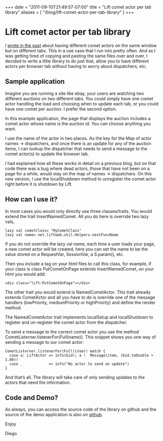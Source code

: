 +++
date = "2011-09-10T21:49:57-07:00"
title = "Lift comet actor per tab library"
aliases = [
	"/blog/lift-comet-actor-per-tab-library"
]
+++

[title=]: /
[category: Lift]: /
[date: 2011/09/10]: /
[tags: {actor, comet, jvm, lift, liftweb, scala}]: /


# Lift comet actor per tab library

I [wrote in the past](/blog/lift-comet-and-a-rest-api) about having different comet actors on the same window but on different tabs. This in a use case that I run into pretty often. And as I was getting tired of copying and pasting the same files over and over, I decided to write a little library to do just that, allow you to have different actors per browser tab without having to worry about dispatchers, etc.

## Sample application

Imagine you are running a site like ebay, your users are watching two different auctions on two different tabs. You could simply have one comet actor handling the load and choosing when to update each tab, or you could have one comet per auction. I prefer the second option.

In this example application, the page that displays the auction includes a comet actor whose name is the auction id. You can choose anything you want.

I use the name of the actor in two places. As the key for the Map of actor names -> dispatchers, and once there is an update for any of the auction items, I can lookup the dispatcher that needs to send a message to the comet actor(s) to update the browser tab.

I had explained how all these works in detail on a previous blog, but on that code there was a bug where dead actors, those that have not been on a page for a while, would stay on the map of names -> dispatchers. On this new version, I use the localShutdown method to unregister the comet actor right before it is shutdown by Lift.

## How can I use it?

In most cases you would only directly use three classes/traits. You would extend the trait InsertNamedComet. All you do here is override two lazy vals,

```
lazy val cometClass= "MyCometClass"
lazy val name= net.liftweb.util.Helpers.nextFuncName
```

If you do not override the lazy val name, each time a user loads your page, a new comet actor will be created, here you can set the name to be the value stored on a RequestVar, SessionVar, a S.param(), etc.

Then you include a tag on your html files to call this class, for example, if your class is class PutCometOnPage extends InsertNamedComet, on your html you would add:

```
<div class="lift:PutCometOnPage"></div>
```

The other trait you would extend is NamedCometActor. This trait already extends CometActor and all you have to do is override one of the message handlers (lowPriority, mediumPriority or highPriority) and define the render method.

The NamedCometActor trait implements localSetup and localShutdown to register and un-register the comet actor from the dispatcher.

To send a message to the correct comet actor you use the method CometListerner.listenerFor(Full(name)). This snippet shows you one way of sending a message to our comet actor:

```
CometListerner.listenerFor(Full(item)) match {
  case a: LiftActor => info(bid); a !  Message(item, (bid.toDouble + 1.00))
  case _            => info("No actor to send an update")
}
```

And that’s all. The library will take care of only sending updates to the actors that need the information.

## Code and Demo?

As always, you can access the source code of the library on github and the source of the demo application is also on [github](https://github.com/fmpwizard/lift_auction).

Enjoy

  Diego
